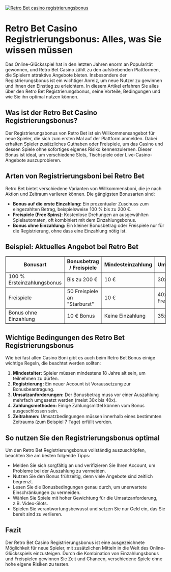 [![Retro Bet casino registrierungsbonus](https://123-caf.pages.dev/gitsignup.png)](https://vrmoo.ru/Bt82HjjY)

<h1>Retro Bet Casino Registrierungsbonus: Alles, was Sie wissen müssen</h1>  <p>Das Online-Glücksspiel hat in den letzten Jahren enorm an Popularität gewonnen, und Retro Bet Casino zählt zu den aufstrebenden Plattformen, die Spielern attraktive Angebote bieten. Insbesondere der Registrierungsbonus ist ein wichtiger Anreiz, um neue Nutzer zu gewinnen und ihnen den Einstieg zu erleichtern. In diesem Artikel erfahren Sie alles über den Retro Bet Registrierungsbonus, seine Vorteile, Bedingungen und wie Sie ihn optimal nutzen können.</p>  <h2>Was ist der Retro Bet Casino Registrierungsbonus?</h2>  <p>Der Registrierungsbonus von Retro Bet ist ein Willkommensangebot für neue Spieler, die sich zum ersten Mal auf der Plattform anmelden. Dabei erhalten Spieler zusätzliches Guthaben oder Freispiele, um das Casino und dessen Spiele ohne sofortiges eigenes Risiko kennenzulernen. Dieser Bonus ist ideal, um verschiedene Slots, Tischspiele oder Live-Casino-Angebote auszuprobieren.</p>  <h2>Arten von Registrierungsboni bei Retro Bet</h2>  <p>Retro Bet bietet verschiedene Varianten von Willkommensboni, die je nach Aktion und Zeitraum variieren können. Die gängigsten Bonusarten sind:</p>  <ul>   <li><strong>Bonus auf die erste Einzahlung:</strong> Ein prozentualer Zuschuss zum eingezahlten Betrag, beispielsweise 100 % bis zu 200 €.</li>   <li><strong>Freispiele (Free Spins):</strong> Kostenlose Drehungen an ausgewählten Spielautomaten, oft kombiniert mit dem Einzahlungsbonus.</li>   <li><strong>Bonus ohne Einzahlung:</strong> Ein kleiner Bonusbetrag oder Freispiele nur für die Registrierung, ohne dass eine Einzahlung nötig ist.</li> </ul>  <h2>Beispiel: Aktuelles Angebot bei Retro Bet</h2>  <table border="1" cellpadding="8" cellspacing="0">   <thead>     <tr>       <th>Bonusart</th>       <th>Bonusbetrag / Freispiele</th>       <th>Mindesteinzahlung</th>       <th>Umsatzbedingungen</th>     </tr>   </thead>   <tbody>     <tr>       <td>100 % Ersteinzahlungsbonus</td>       <td>Bis zu 200 €</td>       <td>10 €</td>       <td>30x Bonusbetrag</td>     </tr>     <tr>       <td>Freispiele</td>       <td>50 Freispiele an "Starburst"</td>       <td>10 €</td>       <td>40x Gewinne aus Freispielen</td>     </tr>     <tr>       <td>Bonus ohne Einzahlung</td>       <td>10 € Bonus</td>       <td>Keine Einzahlung</td>       <td>35x Bonusbetrag</td>     </tr>   </tbody> </table>  <h2>Wichtige Bedingungen des Retro Bet Registrierungsbonus</h2>  <p>Wie bei fast allen Casino Boni gibt es auch beim Retro Bet Bonus einige wichtige Regeln, die beachtet werden sollten:</p>  <ol>   <li><strong>Mindestalter:</strong> Spieler müssen mindestens 18 Jahre alt sein, um teilnehmen zu dürfen.</li>   <li><strong>Registrierung:</strong> Ein neuer Account ist Voraussetzung zur Bonusbeantragung.</li>   <li><strong>Umsatzanforderungen:</strong> Der Bonusbetrag muss vor einer Auszahlung mehrfach umgesetzt werden (meist 30x bis 40x).</li>   <li><strong>Zahlungsmethoden:</strong> Einige Zahlungsmittel können vom Bonus ausgeschlossen sein.</li>   <li><strong>Zeitrahmen:</strong> Umsatzbedingungen müssen innerhalb eines bestimmten Zeitraums (zum Beispiel 7 Tage) erfüllt werden.</li> </ol>  <h2>So nutzen Sie den Registrierungsbonus optimal</h2>  <p>Um den Retro Bet Registrierungsbonus vollständig auszuschöpfen, beachten Sie am besten folgende Tipps:</p>  <ul>   <li>Melden Sie sich sorgfältig an und verifizieren Sie Ihren Account, um Probleme bei der Auszahlung zu vermeiden.</li>   <li>Nutzen Sie den Bonus frühzeitig, denn viele Angebote sind zeitlich begrenzt.</li>   <li>Lesen Sie die Bonusbedingungen genau durch, um unerwartete Einschränkungen zu vermeiden.</li>   <li>Wählen Sie Spiele mit hoher Gewichtung für die Umsatzanforderung, z.B. Video-Slots.</li>   <li>Spielen Sie verantwortungsbewusst und setzen Sie nur Geld ein, das Sie bereit sind zu verlieren.</li> </ul>  <h2>Fazit</h2>  <p>Der Retro Bet Casino Registrierungsbonus ist eine ausgezeichnete Möglichkeit für neue Spieler, mit zusätzlichen Mitteln in die Welt des Online-Glücksspiels einzusteigen. Durch die Kombination von Einzahlungsbonus und Freispielen gewinnen Sie Zeit und Chancen, verschiedene Spiele ohne hohe eigene Risiken zu testen.</p>